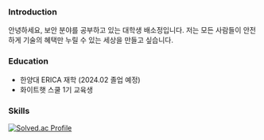 ### Introduction

안녕하세요, 보안 분야를 공부하고 있는 대학생 배소정입니다.
저는 모든 사람들이 안전하게 기술의 혜택만 누릴 수 있는 세상을 만들고 싶습니다.


### Education
-  한양대 ERICA 재학 (2024.02 졸업 예정)
-  화이트햇 스쿨 1기 교육생


### Skills


[![Solved.ac Profile](http://mazassumnida.wtf/api/v2/generate_badge?boj=baethwjd2)](https://solved.ac/baethwjd2/) 

<!--
**baethwjd2/baethwjd2** is a ✨ _special_ ✨ repository because its `README.md` (this file) appears on your GitHub profile.

Here are some ideas to get you started:

- 🔭 I’m currently working on ...
- 🌱 I’m currently learning ...
- 👯 I’m looking to collaborate on ...
- 🤔 I’m looking for help with ...
- 💬 Ask me about ...
- 📫 How to reach me: ...
- 😄 Pronouns: ...
- ⚡ Fun fact: ...
-->




